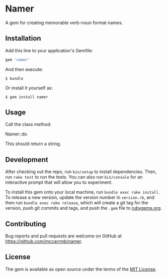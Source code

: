 # Namer

A gem for creating memorable verb-noun format names.

## Installation

Add this line to your application's Gemfile:

```ruby
gem 'namer'
```

And then execute:

    $ bundle

Or install it yourself as:

    $ gem install namer

## Usage

Call the class method:

Namer::do

This should return a string.

## Development

After checking out the repo, run `bin/setup` to install dependencies. Then, run `rake test` to run the tests. You can also run `bin/console` for an interactive prompt that will allow you to experiment.

To install this gem onto your local machine, run `bundle exec rake install`. To release a new version, update the version number in `version.rb`, and then run `bundle exec rake release`, which will create a git tag for the version, push git commits and tags, and push the `.gem` file to [rubygems.org](https://rubygems.org).

## Contributing

Bug reports and pull requests are welcome on GitHub at https://github.com/mccarrmb/namer.

## License

The gem is available as open source under the terms of the [MIT License](https://opensource.org/licenses/MIT).
